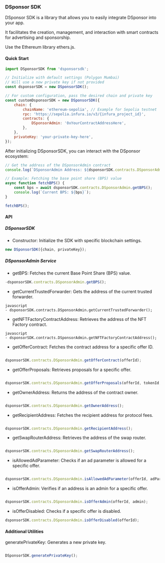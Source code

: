 ### DSponsor SDK

DSponsor SDK is a library that allows you to easily integrate DSponsor into your app.

It facilitates the creation, management, and interaction with smart contracts for advertising and sponsorship.

Use the Ethereum library ethers.js.

#### Quick Start

```js
import DSponsorSDK from 'dsponsorsdk';

// Initialize with default settings (Polygon Mumbai)
// Will use a new private key if not provided
const dsponsorSDK = new DSponsorSDK();

// For custom configuration, pass the desired chain and private key
const customDsponsorSDK = new DSponsorSDK({
    chain: {
        chainName: 'ethereum-sepolia', // Example for Sepolia testnet
        rpc: 'https://sepolia.infura.io/v3/{infura_project_id}',
        contracts: {
            DSponsorAdmin: '0xYourContractAddressHere',
        },
    },
    privateKey: 'your-private-key-here',
});
```

After initializing DSponsorSDK, you can interact with the DSponsor ecosystem:

```js
// Get the address of the DSponsorAdmin contract
console.log(`DSponsorAdmin Address: ${dsponsorSDK.contracts.DSponsorAdmin.address}`);

// Example: Fetching the base point share (BPS) value
async function fetchBPS() {
    const bps = await dsponsorSDK.contracts.DSponsorAdmin.getBPS();
    console.log(`Current BPS: ${bps}`);
}

fetchBPS();
```

#### API

##### DSponsorSDK

- Constructor: Initialize the SDK with specific blockchain settings.

```javascript
new DSponsorSDK({chain, privateKey});
```

##### DSponsorAdmin Service

- getBPS: Fetches the current Base Point Share (BPS) value.

```javascript
-dsponsorSDK.contracts.DSponsorAdmin.getBPS();
```
- getCurrentTrustedForwarder: Gets the address of the current trusted forwarder.
```
javascript
- dsponsorSDK.contracts.DSponsorAdmin.getCurrentTrustedForwarder();
```
- getNFTFactoryContractAddress: Retrieves the address of the NFT Factory contract.
```
javascript
- dsponsorSDK.contracts.DSponsorAdmin.getNFTFactoryContractAddress(); 
```

- getOfferContract: Fetches the contract address for a specific offer ID.

```javascript

dsponsorSDK.contracts.DSponsorAdmin.getOfferContract(offerId); 
```

- getOfferProposals: Retrieves proposals for a specific offer.

```javascript

dsponsorSDK.contracts.DSponsorAdmin.getOfferProposals(offerId, tokenId, adParameter); 
```

- getOwnerAddress: Returns the address of the contract owner.

```javascript

dsponsorSDK.contracts.DSponsorAdmin.getOwnerAddress(); 
```

- getRecipientAddress: Fetches the recipient address for protocol fees.

```javascript

dsponsorSDK.contracts.DSponsorAdmin.getRecipientAddress(); 
```

- getSwapRouterAddress: Retrieves the address of the swap router.

```javascript

dsponsorSDK.contracts.DSponsorAdmin.getSwapRouterAddress(); 
```

- isAllowedAdParameter: Checks if an ad parameter is allowed for a specific offer.

```javascript

dsponsorSDK.contracts.DSponsorAdmin.isAllowedAdParameter(offerId, adParameter); 
```

- isOfferAdmin: Verifies if an address is an admin for a specific offer.

```javascript

dsponsorSDK.contracts.DSponsorAdmin.isOfferAdmin(offerId, admin); 
```

- isOfferDisabled: Checks if a specific offer is disabled.

```javascript
dsponsorSDK.contracts.DSponsorAdmin.isOfferDisabled(offerId);
```

#### Additional Utilities

generatePrivateKey: Generates a new private key.

```javascript

DSponsorSDK.generatePrivateKey(); 
```

